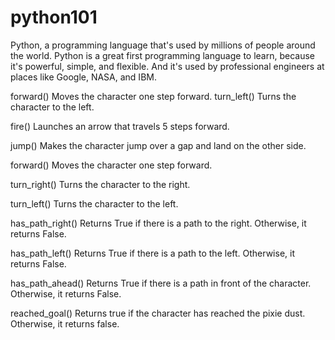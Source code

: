 # python101

Python, a programming language that's used by millions of people around the world. Python is a great first programming language to learn, because it's powerful, simple, and flexible. And it's used by professional engineers at places like Google, NASA, and IBM.



forward() 	Moves the character one step forward.
turn_left() 	Turns the character to the left.

fire() 	Launches an arrow that travels 5 steps forward.


jump() 	Makes the character jump over a gap and land on the other side.


forward() 	Moves the character one step forward.

turn_right() 	Turns the character to the right.

turn_left() 	Turns the character to the left.

has_path_right() 	Returns True if there is a path to the right. Otherwise, it returns False.

has_path_left() 	Returns True if there is a path to the left. Otherwise, it returns False.

has_path_ahead() 	Returns True if there is a path in front of the character. Otherwise, it returns False.

reached_goal() 	Returns true if the character has reached the pixie dust. Otherwise, it returns false.



